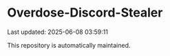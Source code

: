# Overdose-Discord-Stealer

Last updated: 2025-06-08 03:59:11

This repository is automatically maintained.
